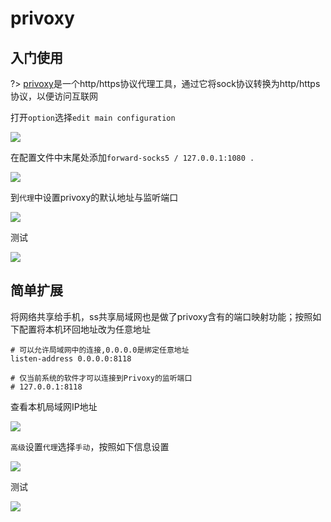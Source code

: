 # privoxy

## 入门使用

?> [privoxy](https://www.privoxy.org/)是一个http/https协议代理工具，通过它将sock协议转换为http/https协议，以便访问互联网

打开`option`选择`edit main configuration`

![](https://raw.githubusercontent.com/loremwalker/fq-book/master/docs/images/2018-05-06_200606.png)

在配置文件中末尾处添加`forward-socks5 / 127.0.0.1:1080 .`

![](https://raw.githubusercontent.com/loremwalker/fq-book/master/docs/images/2018-05-06_200824%20%281%29.png)

到`代理`中设置privoxy的默认地址与监听端口

![](https://raw.githubusercontent.com/loremwalker/fq-book/master/docs/images/2018-05-06_201359.png)

测试

![](https://raw.githubusercontent.com/loremwalker/fq-book/master/docs/images/2018-05-06_203158.png)

## 简单扩展

将网络共享给手机，ss共享局域网也是做了privoxy含有的端口映射功能；按照如下配置将本机环回地址改为任意地址

```
# 可以允许局域网中的连接,0.0.0.0是绑定任意地址
listen-address 0.0.0.0:8118

# 仅当前系统的软件才可以连接到Privoxy的监听端口 
# 127.0.0.1:8118
```
查看本机局域网IP地址

![](https://raw.githubusercontent.com/loremwalker/fq-book/master/docs/images/2018-05-05_032400.png)

`高级`设置`代理`选择`手动`，按照如下信息设置

![](https://raw.githubusercontent.com/loremwalker/fq-book/master/docs/images/QQ20180507165544.png)

测试

![](https://raw.githubusercontent.com/loremwalker/fq-book/master/docs/images/QQ20180507165554.png)